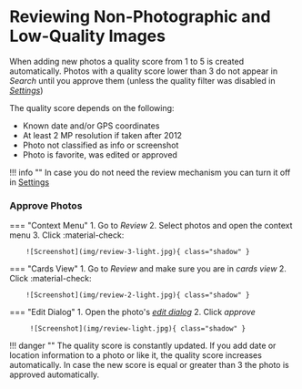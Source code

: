 # Reviewing Non-Photographic and Low-Quality Images #
When adding new photos a quality score from 1 to 5 is created automatically.
Photos with a quality score lower than 3 do not appear in *Search* until you approve them (unless the quality filter was disabled
in [*Settings*](../settings/general.md))

The quality score depends on the following:

* Known date and/or GPS coordinates
* At least 2 MP resolution if taken after 2012
* Photo not classified as info or screenshot
* Photo is favorite, was edited or approved

!!! info ""
    In case you do not need the review mechanism you can turn it off in [Settings](../settings/general.md)

### Approve Photos ###
=== "Context Menu"
    1. Go to *Review*
    2. Select photos and open the context menu
    3. Click :material-check:

        ![Screenshot](img/review-3-light.jpg){ class="shadow" }

=== "Cards View"
     1. Go to *Review* and make sure you are in *cards view*
     2. Click :material-check:

        ![Screenshot](img/review-2-light.jpg){ class="shadow" }

=== "Edit Dialog"
     1. Open the photo's  [*edit dialog*](edit.md)
     2. Click *approve*

         ![Screenshot](img/review-light.jpg){ class="shadow" }



!!! danger ""
    The quality score is constantly updated. 
    If you add date or location information to a photo or like it, the quality score increases automatically. 
    In case the new score is equal or greater than 3 the photo is approved automatically.

